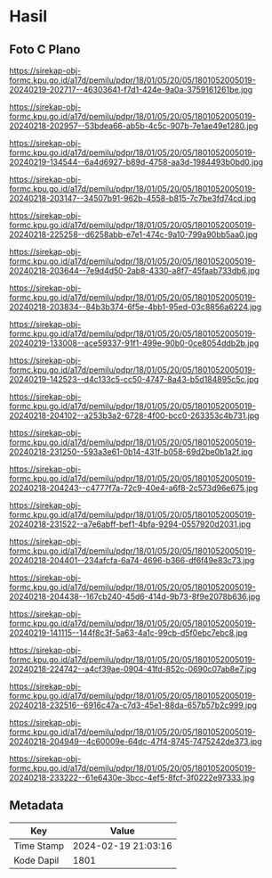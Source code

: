 # Hasil

## Foto C Plano

https://sirekap-obj-formc.kpu.go.id/a17d/pemilu/pdpr/18/01/05/20/05/1801052005019-20240219-202717--46303641-f7d1-424e-9a0a-3759161261be.jpg

https://sirekap-obj-formc.kpu.go.id/a17d/pemilu/pdpr/18/01/05/20/05/1801052005019-20240218-202957--53bdea66-ab5b-4c5c-907b-7e1ae49e1280.jpg

https://sirekap-obj-formc.kpu.go.id/a17d/pemilu/pdpr/18/01/05/20/05/1801052005019-20240219-134544--6a4d6927-b89d-4758-aa3d-1984493b0bd0.jpg

https://sirekap-obj-formc.kpu.go.id/a17d/pemilu/pdpr/18/01/05/20/05/1801052005019-20240218-203147--34507b91-962b-4558-b815-7c7be3fd74cd.jpg

https://sirekap-obj-formc.kpu.go.id/a17d/pemilu/pdpr/18/01/05/20/05/1801052005019-20240218-225258--d6258abb-e7e1-474c-9a10-799a90bb5aa0.jpg

https://sirekap-obj-formc.kpu.go.id/a17d/pemilu/pdpr/18/01/05/20/05/1801052005019-20240218-203644--7e9d4d50-2ab8-4330-a8f7-45faab733db6.jpg

https://sirekap-obj-formc.kpu.go.id/a17d/pemilu/pdpr/18/01/05/20/05/1801052005019-20240218-203834--84b3b374-6f5e-4bb1-95ed-03c8856a6224.jpg

https://sirekap-obj-formc.kpu.go.id/a17d/pemilu/pdpr/18/01/05/20/05/1801052005019-20240219-133008--ace59337-91f1-499e-90b0-0ce8054ddb2b.jpg

https://sirekap-obj-formc.kpu.go.id/a17d/pemilu/pdpr/18/01/05/20/05/1801052005019-20240219-142523--d4c133c5-cc50-4747-8a43-b5d184895c5c.jpg

https://sirekap-obj-formc.kpu.go.id/a17d/pemilu/pdpr/18/01/05/20/05/1801052005019-20240218-204102--a253b3a2-6728-4f00-bcc0-263353c4b731.jpg

https://sirekap-obj-formc.kpu.go.id/a17d/pemilu/pdpr/18/01/05/20/05/1801052005019-20240218-231250--593a3e61-0b14-431f-b058-69d2be0b1a2f.jpg

https://sirekap-obj-formc.kpu.go.id/a17d/pemilu/pdpr/18/01/05/20/05/1801052005019-20240218-204243--c4777f7a-72c9-40e4-a6f8-2c573d96e675.jpg

https://sirekap-obj-formc.kpu.go.id/a17d/pemilu/pdpr/18/01/05/20/05/1801052005019-20240218-231522--a7e6abff-bef1-4bfa-9294-0557920d2031.jpg

https://sirekap-obj-formc.kpu.go.id/a17d/pemilu/pdpr/18/01/05/20/05/1801052005019-20240218-204401--234afcfa-6a74-4696-b366-df6f49e83c73.jpg

https://sirekap-obj-formc.kpu.go.id/a17d/pemilu/pdpr/18/01/05/20/05/1801052005019-20240218-204438--167cb240-45d6-414d-9b73-8f9e2078b636.jpg

https://sirekap-obj-formc.kpu.go.id/a17d/pemilu/pdpr/18/01/05/20/05/1801052005019-20240219-141115--144f8c3f-5a63-4a1c-99cb-d5f0ebc7ebc8.jpg

https://sirekap-obj-formc.kpu.go.id/a17d/pemilu/pdpr/18/01/05/20/05/1801052005019-20240218-224742--a4cf39ae-0904-41fd-852c-0690c07ab8e7.jpg

https://sirekap-obj-formc.kpu.go.id/a17d/pemilu/pdpr/18/01/05/20/05/1801052005019-20240218-232516--6916c47a-c7d3-45e1-88da-657b57b2c999.jpg

https://sirekap-obj-formc.kpu.go.id/a17d/pemilu/pdpr/18/01/05/20/05/1801052005019-20240218-204949--4c60009e-64dc-47f4-8745-7475242de373.jpg

https://sirekap-obj-formc.kpu.go.id/a17d/pemilu/pdpr/18/01/05/20/05/1801052005019-20240218-233222--61e6430e-3bcc-4ef5-8fcf-3f0222e97333.jpg


## Metadata

| Key        | Value               |
| ---------- | ------------------- |
| Time Stamp | 2024-02-19 21:03:16 |
| Kode Dapil | 1801                |




